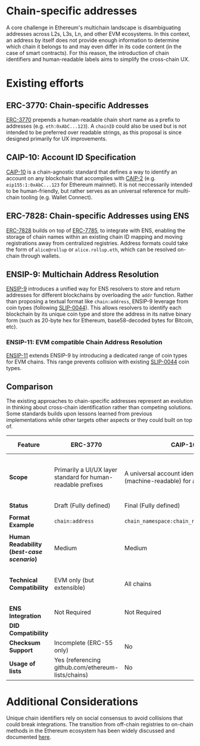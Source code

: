 # Chain-specific addresses

A core challenge in Ethereum's multichain landscape is disambiguating addresses across L2s, L3s, Ln, and other EVM ecosystems. In this context, an address by itself does not provide enough information to determine which chain it belongs to and may even differ in its code content (in the case of smart contracts). For this reason, the introduction of chain identifiers and human-readable labels aims to simplify the cross-chain UX.

# Existing efforts

## ERC-3770: Chain-specific Addresses

[ERC-3770](https://eips.ethereum.org/EIPS/eip-3770) prepends a human-readable chain short name as a prefix to addresses (e.g. `eth:0xAbC...123`). A `chainID` could also be used but is not intended to be preferred over readable strings, as this proposal is since designed primarily for UX improvements.

## CAIP-10: Account ID Specification

[CAIP-10](https://github.com/ChainAgnostic/CAIPs/blob/main/CAIPs/caip-10.md) is a chain-agnostic standard that defines a way to identify an account on any blockchain that accomplies with [CAIP-2](https://github.com/ChainAgnostic/CAIPs/blob/main/CAIPs/caip-2.md) (e.g. `eip155:1:0xAbC...123` for Ethereum mainnet). It is not neccessarily intended to be human-friendly, but rather serves as an universal reference for multi-chain tooling (e.g. Wallet Connect).

## ERC-7828: Chain-specific Addresses using ENS

[ERC-7828](https://ethereum-magicians.org/t/erc-7828-chain-specific-addresses-using-ens/21930) builds on top of [ERC-7785](https://ethereum-magicians.org/t/erc-7785-onchain-registration-of-chain-identifiers/21299), to integrate with ENS, enabling the storage of chain names within an existing chain ID mapping and moving registrations away from centralized registries. Address formats could take the form of `alice@rollup` or `alice.rollup.eth`, which can be resolved on-chain through wallets.

## ENSIP-9: Multichain Address Resolution

[ENSIP-9](https://github.com/ensdomains/ensips/blob/master/ensips/9.md) introduces a unified way for ENS resolvers to store and return addresses for different blockchains by overloading the `addr` function. Rather than proposing a textual format like `chain:address`, ENSIP-9 leverage from coin types (following [SLIP-0044](https://github.com/satoshilabs/slips/blob/master/slip-0044.md)). This allows resolvers to identify each blockchain by its unique coin type and store the address in its native binary form (such as 20-byte hex for Ethereum, base58-decoded bytes for Bitcoin, etc).

### ENSIP-11: EVM compatible Chain Address Resolution

[ENSIP-11](https://github.com/ensdomains/ensips/blob/master/ensips/11.md) extends ENSIP-9 by introducing a dedicated range of coin types for EVM chains. This range prevents collision with existing [SLIP-0044](https://github.com/satoshilabs/slips/blob/master/slip-0044.md) coin types.

## Comparison

The existing approaches to chain-specific addresses represent an evolution in thinking about cross-chain identification rather than competing solutions. Some standards builds upon lessons learned from previous implementations while other targets other aspects or they could built on top of.

| **Feature** | ERC-3770 | CAIP-10 | ERC-7828 | ENSIP-9/ENSIP-11 |
| --- | --- | --- | --- | --- |
| **Scope** | Primarily a UI/UX layer standard for human-readable prefixes | A universal account identifier format (machine-readable) for all blockchains | On-chain naming integration with ENS (for chain names and addresses), EVM-focused | ENS resolver-level standards for storing/retrieving multi-chain addresses |
| **Status** | Draft (Fully defined) | Final (Fully defined) | Draft (Incomplete) | Final/Draft |
| **Format Example** | `chain:address` | `chain_namespace:chain_reference:address` | `address:chain.eth` or `address@chain.eth` | Still uses typical `.eth` format |
| **Human Readability (_best-case scenario_)** | Medium | Medium | High | High (from typical ENS format) | 
| **Technical Compatibility** | EVM only (but extensible) | All chains | EVM only (potential non-EVM support) | Blockchain that are part of [SLIP-0044](https://github.com/satoshilabs/slips/blob/master/slip-0044.md) or follows EVM `chainId` specs |
| **ENS Integration** | Not Required | Not Required | Required | Required |
| **DID Compatibility** |  |  |  |  |
| **Checksum Support** | Incomplete (ERC-55 only) | No | Yes | Yes |
| **Usage of lists** | Yes (referencing github.com/ethereum-lists/chains) | No | Yes (requires ERC-7785 aka onchain registry) | Base in [SLIP-0044](https://github.com/satoshilabs/slips/blob/master/slip-0044.md) |

# Additional Considerations

Unique chain identifiers rely on social consensus to avoid collisions that could break integrations. The transition from off-chain registries to on-chain methods in the Ethereum ecosystem has been widely discussed and documented [here](chain-registries.md).
